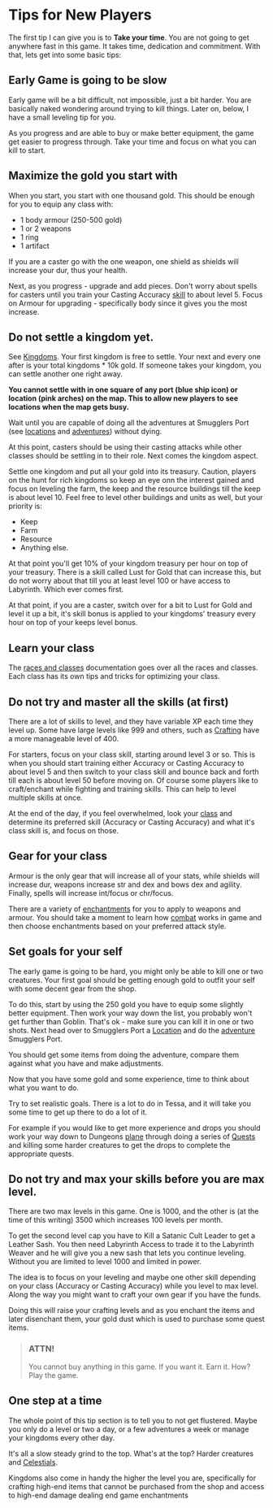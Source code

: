 # Tips for New Players

The first tip I can give you is to **Take your time**. You are not going to get anywhere fast in this game. It takes time, dedication and 
commitment. With that, lets get into some basic tips:

## Early Game is going to be slow

Early game will be a bit difficult, not impossible, just a bit harder. You are basically naked wondering around trying to kill things. Later on, below, I have a small 
leveling tip for you. 

As you progress and are able to buy or make better equipment, the game get easier to progress through. Take your time and focus on what you can kill to start.

## Maximize the gold you start with

When you start, you start with one thousand gold. This should be enough for you to equip any class with:

- 1 body armour (250-500 gold)
- 1 or 2 weapons
- 1 ring
- 1 artifact

If you are a caster go with the one weapon, one shield as shields will increase your dur, thus your health.

Next, as you progress - upgrade and add pieces. Don't worry about spells for casters until you train your Casting Accuracy [skill](/information/skills)
to about level 5. Focus on Armour for upgrading - specifically body since it gives you the most increase.

## Do not settle a kingdom yet.

See [Kingdoms](/information/kingdoms). Your first kingdom is free to settle. Your next and every one after is your total kingdoms * 10k gold. If someone takes your
kingdom, you can settle another one right away.

**You cannot settle with in one square of any port (blue ship icon) or location (pink arches) on the map. This to allow new players to see locations when the map gets busy.**

Wait until you are capable of doing all the adventures at Smugglers Port (see [locations](/information/locations) and [adventures](/information/adventures))
without dying.

At this point, casters should be using their casting attacks while other classes should be settling in to their role. Next comes the kingdom aspect.

Settle one kingdom and put all your gold into its treasury. Caution, players on the hunt for rich kingdoms so keep an eye onn the interest gained and focus on
leveling the farm, the keep and the resource buildings till the keep is about level 10. Feel free to level other buildings and units as well, but your priority is:

- Keep
- Farm
- Resource
- Anything else.

At that point you'll get 10% of your kingdom treasury per hour on top of your treasury. There is a skill called Lust for Gold that can increase this, but do not
worry about that till you at least level 100 or have access to Labyrinth. Which ever comes first.

At that point, if you are a caster, switch over for a bit to Lust for Gold and level it up a bit, it's skill bonus is applied to your kingdoms' treasury every hour on top of
your keeps level bonus.

## Learn your class

The [races and classes](/information/races-and-classes) documentation goes over all the races and classes. Each class has its own tips
and tricks for optimizing your class.

## Do not try and master all the skills (at first)

There are a lot of skills to level, and they have variable XP each time they level up. Some have large levels like 999 and others, such as [Crafting](/information/crafting)
have a more manageable level of 400.

For starters, focus on your class skill, starting around level 3 or so. This is when you should start training either Accuracy or Casting Accuracy to about level 5
and then switch to your class skill and bounce back and forth till each is about level 50 before moving on. Of course some players like to craft/enchant while fighting and 
training skills. This can help to level multiple skills at once.

At the end of the day, if you feel overwhelmed, look your [class](/information/races-and-classes)  and determine its preferred skill (Accuracy or Casting Accuracy) and what it's class
skill is, and focus on those.

## Gear for your class

Armour is the only gear that will increase all of your stats, while shields will increase dur, weapons increase str and dex and bows dex and agility. Finally,
spells will increase int/focus or chr/focus.

There are a variety of [enchantments](/information/enchanting) for you to apply to weapons and armour. You should take a moment to learn how [combat](/information/combat)
works in game and then choose enchantments based on your preferred attack style.

## Set goals for your self

The early game is going to be hard, you might only be able to kill one or two creatures. Your first goal should be getting enough gold
to outfit your self with some decent gear from the shop.

To do this, start by using the 250 gold you have to equip some slightly better equipment. Then work your way down the list, you probably won't get further than
Goblin. That's ok - make sure you can kill it in one or two shots. Next head over to Smugglers Port a [Location](/information/locations) and do the [adventure](/information/adventure) Smugglers Port.

You should get some items from doing the adventure, compare them against what you have and make adjustments.

Now that you have some gold and some experience, time to think about what you want to do.

Try to set realistic goals. There is a lot to do in Tessa, and it will take you some time to get up there to do a lot of it.

For example if you would like to get more experience and drops you should work your way down to Dungeons [plane](/information/planes) through doing a series
of [Quests](/information/quests) and killing some harder creatures to get the drops to complete the appropriate quests.

## Do not try and max your skills before you are max level.

There are two max levels in this game. One is 1000, and the other is (at the time of this writing) 3500 which increases 100 levels per month.

To get the second level cap you have to Kill a Satanic Cult Leader to get a Leather Sash. You then need Labyrinth Access to trade it to the Labyrinth Weaver
and he will give you a new sash that lets you continue leveling. Without you are limited to level 1000 and limited in power.

The idea is to focus on your leveling and maybe one other skill depending on your class (Accuracy or Casting Accuracy) while you level to max level. Along the way you
might want to craft your own gear if you have the funds.

Doing this will raise your crafting levels and as you enchant the items and later disenchant them, your gold dust which is used to purchase some quest items.

> ### ATTN!
> 
> You cannot buy anything in this game. If you want it. Earn it. How? Play the game.

## One step at a time

The whole point of this tip section is to tell you to not get flustered. Maybe you only do a level or two a day, or a few adventures a week or manage your kingdoms every other day.

It's all a slow steady grind to the top. What's at the top? Harder creatures and [Celestials](/information/celestials).

Kingdoms also come in handy the higher the level you are, specifically for crafting high-end items that cannot be purchased from the shop and access to high-end damage dealing end game enchantments